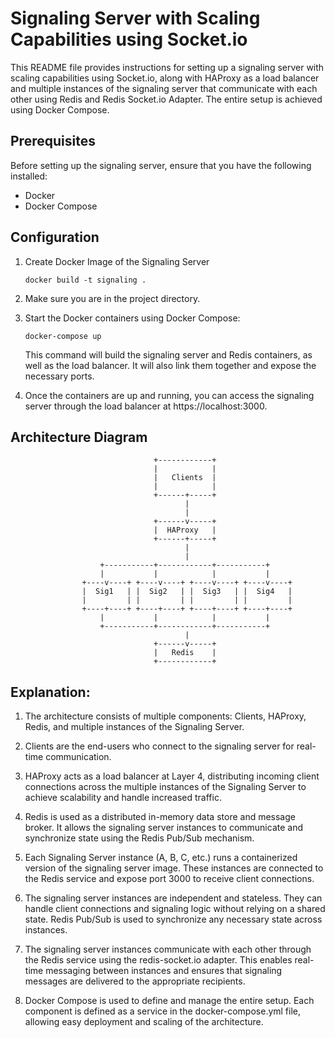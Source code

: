 # Signaling Server with Scaling Capabilities using Socket.io

This README file provides instructions for setting up a signaling server with scaling capabilities using Socket.io, along with HAProxy as a load balancer and multiple instances of the signaling server that communicate with each other using Redis and Redis Socket.io Adapter. The entire setup is achieved using Docker Compose.

## Prerequisites

Before setting up the signaling server, ensure that you have the following installed:

   * Docker
   * Docker Compose

## Configuration

1. Create Docker Image of the Signaling Server

    `docker build -t signaling .`

2. Make sure you are in the project directory.

3. Start the Docker containers using Docker Compose:

    `docker-compose up`

    This command will build the signaling server and Redis containers, as well as the load balancer. It will also link them together and expose the necessary ports.

4. Once the containers are up and running, you can access the signaling server through the load balancer at https://localhost:3000.


## Architecture Diagram

                                    +------------+
                                    |            |
                                    |   Clients  |
                                    |            |
                                    +------+-----+
                                           |
                                           |
                                    +------v-----+
                                    |  HAProxy   |
                                    +------+-----+
                                           |
                                           |
                        +-----------+------------+-----------+
                        |           |            |           |    
                    +----v----+ +----v----+ +----v----+ +----v----+
                    |  Sig1   | |  Sig2   | |  Sig3   | |  Sig4   |
                    |         | |         | |         | |         |
                    +----+----+ +----+----+ +----+----+ +----+----+
                        |           |            |           |
                        +-----------+------------+-----------+
                                           |
                                    +------v-----+
                                    |   Redis    |
                                    +------------+

## Explanation:

1. The architecture consists of multiple components: Clients, HAProxy, Redis, and multiple instances of the Signaling Server.

2. Clients are the end-users who connect to the signaling server for real-time communication.

3. HAProxy acts as a load balancer at Layer 4, distributing incoming client connections across the multiple instances of the Signaling Server to achieve scalability and handle increased traffic.

4. Redis is used as a distributed in-memory data store and message broker. It allows the signaling server instances to communicate and synchronize state using the Redis Pub/Sub mechanism.

5. Each Signaling Server instance (A, B, C, etc.) runs a containerized version of the signaling server image. These instances are connected to the Redis service and expose port 3000 to receive client connections.

6. The signaling server instances are independent and stateless. They can handle client connections and signaling logic without relying on a shared state. Redis Pub/Sub is used to synchronize any necessary state across instances.

7. The signaling server instances communicate with each other through the Redis service using the redis-socket.io adapter. This enables real-time messaging between instances and ensures that signaling messages are delivered to the appropriate recipients.

8. Docker Compose is used to define and manage the entire setup. Each component is defined as a service in the docker-compose.yml file, allowing easy deployment and scaling of the architecture.